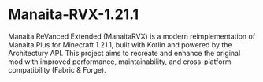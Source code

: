 # Manaita-RVX-1.21.1
Manaita ReVanced Extended (ManaitaRVX) is a modern reimplementation of Manaita Plus for Minecraft 1.21.1, built with Kotlin and powered by the Architectury API. This project aims to recreate and enhance the original mod with improved performance, maintainability, and cross-platform compatibility (Fabric &amp; Forge).
